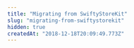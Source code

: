 ```yaml
---
title: "Migrating from SwiftyStoreKit"
slug: "migrating-from-swiftystorekit"
hidden: true
createdAt: "2018-12-18T20:09:49.773Z"
---
```


